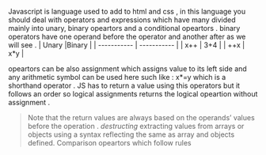 Javascript is language used to add to html and css , in this language you should deal with operators and expressions which have many divided mainly into unary, binary opeartors and a conditional opeartors .
binary operators have one operand before the operator and another after as we will see .
| Unary       |Binary  |
| ----------- | ----------- |
|     x++     |  3+4     |
| ++x         |   x*y  |

opeartors can be also assignment which assigns value to its left side and any arithmetic symbol can be used here such like : x*=y which is a shorthand operator .
JS has to return a value using this operators but it follows an order so logical assignments returns the logical opeartion without assignment .
> Note that the return values are always based on the operands’ values before the operation .
_destructing_ extracting values from arrays or objects using a syntax reflecting the same as array and objects defined.
Comparison opeartors which follow rules  